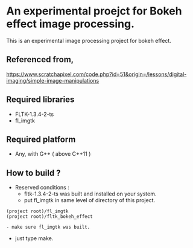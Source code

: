 # An experimental proejct for Bokeh effect image processing.
This is an experimental image processing project for bokeh effect.

## Referenced from,
https://www.scratchapixel.com/code.php?id=51&origin=/lessons/digital-imaging/simple-image-manipulations

## Required libraries
* FLTK-1.3.4-2-ts
* fl_imgtk

## Required platform
* Any, with G++ ( above C++11 )

## How to build ?
* Reserved conditions :
    - fltk-1.3.4-2-ts was built and installed on your system.
    - put fl_imgtk in same level of directory of this project.
```
(project root)/fl_imgtk
(project root)/fltk_bokeh_effect
```
    - make sure fl_imgtk was built.
* just type make.
